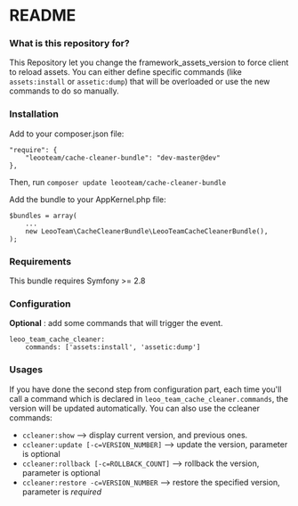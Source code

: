# README #

### What is this repository for? ###
This Repository let you change the framework_assets_version to force client to reload assets.
You can either define specific commands (like `assets:install` or `assetic:dump`) that will be overloaded or use the new commands to do so manually.

### Installation ###
Add to your composer.json file:

```
"require": {
    "leooteam/cache-cleaner-bundle": "dev-master@dev"
},
````

Then, run `composer update leooteam/cache-cleaner-bundle`

Add the bundle to your AppKernel.php file:
```
$bundles = array(
    ...
    new LeooTeam\CacheCleanerBundle\LeooTeamCacheCleanerBundle(),
);
```

### Requirements ###
This bundle requires Symfony >= 2.8

### Configuration ###
**Optional** : add some commands that will trigger the event.
```
leoo_team_cache_cleaner:
    commands: ['assets:install', 'assetic:dump']
```

### Usages ###
If you have done the second step from configuration part, each time you'll call a command which is declared in `leoo_team_cache_cleaner.commands`, the version will be updated automatically.
You can also use the ccleaner commands:

- `ccleaner:show` --> display current version, and previous ones.
- `ccleaner:update [-c=VERSION_NUMBER]` --> update the version, parameter is optional
- `ccleaner:rollback [-c=ROLLBACK_COUNT]` --> rollback the version, parameter is optional
- `ccleaner:restore -c=VERSION_NUMBER` --> restore the specified version, parameter is *required*
